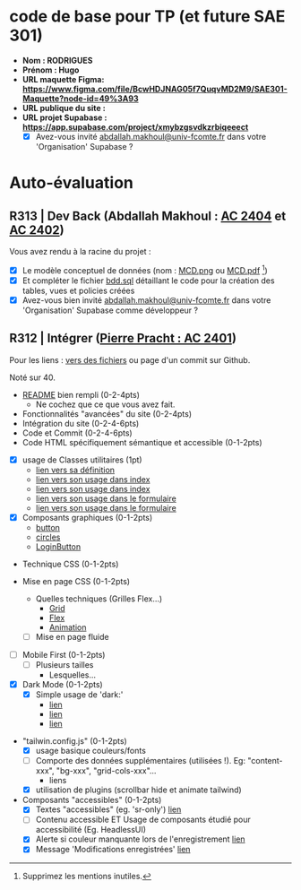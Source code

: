 # code de base pour TP (et future SAE 301)

- **Nom : RODRIGUES**
- **Prénom : Hugo**
- **URL maquette Figma: https://www.figma.com/file/BcwHDJNAG05f7QuqvMD2M9/SAE301-Maquette?node-id=49%3A93**
- **URL publique du site :**
- **URL projet Supabase : https://app.supabase.com/project/xmybzgsvdkzrbiqeeect**
  - [x] Avez-vous invité abdallah.makhoul@univ-fcomte.fr dans votre 'Organisation' Supabase ?

# Auto-évaluation

## R313 | Dev Back (Abdallah Makhoul : [AC 2404](https://moodle.univ-fcomte.fr/mod/assign/view.php?id=612670) et [AC 2402](https://moodle.univ-fcomte.fr/mod/assign/view.php?id=612669))

Vous avez rendu à la racine du projet :

- [x] Le modèle conceptuel de données (nom : [MCD.png](/MCD.png) ou [MCD.pdf](/MCD.pdf) [^1])
- [x] Et compléter le fichier [bdd.sql](/bdd.sql) détaillant le code pour la création des tables, vues et policies créées
- [x] Avez-vous bien invité abdallah.makhoul@univ-fcomte.fr dans votre 'Organisation' Supabase comme développeur ?

## R312 | Intégrer ([Pierre Pracht : AC 2401](https://moodle.univ-fcomte.fr/mod/assign/view.php?id=612668))

Pour les liens :
[vers des fichiers](https://docs.github.com/en/repositories/managing-your-repositorys-settings-and-features/customizing-your-repository/about-readmes#relative-links-and-image-paths-in-readme-files) ou page d'un commit sur Github.

Noté sur 40.

- [README](/README.md) bien rempli (0-2-4pts)
  - Ne cochez que ce que vous avez fait.
- Fonctionnalités "avancées" du site (0-2-4pts)
- Intégration du site (0-2-4-6pts)
- Code et Commit (0-2-4-6pts)
- Code HTML spécifiquement sémantique et accessible (0-1-2pts)

- [x] usage de Classes utilitaires (1pt)
  - [lien vers sa définition](src/index.css)
  - [lien vers son usage dans index](src/pages/index.vue#L10)
  - [lien vers son usage dans index](src/pages/index.vue#L13)
  - [lien vers son usage dans le formulaire](src/components/FormMontre.vue#L111)
  - [lien vers son usage dans le formulaire](src/components/FormMontre.vue#L115)
- [x] Composants graphiques (0-1-2pts)
  - [button](src/components/Button.vue)
  - [circles](src/components/Circles.vue)
  - [LoginButton](src/components/LoginButton.vue)
- Technique CSS (0-1-2pts)

- Mise en page CSS (0-1-2pts)
  - Quelles techniques (Grilles Flex...)
    - [Grid](src/pages/index.vue#L8)
    - [Flex](src/pages/index.vue#L29)
    - [Animation](src/components/Circles.vue#L3)
  - [ ] Mise en page fluide
- [ ] Mobile First (0-1-2pts)
  - [ ] Plusieurs tailles
    - Lesquelles...
- [x] Dark Mode (0-1-2pts)
  - [x] Simple usage de 'dark:'
    - [lien](src/App.vue#L24)
    - [lien](src/App.vue#L37)
    - [lien](src/App.vue#L40)
- "tailwin.config.js" (0-1-2pts)
  - [x] usage basique couleurs/fonts
  - [ ] Comporte des données supplémentaires (utilisées !). Eg: "content-xxx", "bg-xxx", "grid-cols-xxx"...
    - liens
  - [x] utilisation de plugins (scrollbar hide et animate tailwind)
- Composants "accessibles" (0-1-2pts)
  - [x] Textes "accessibles" (eg. 'sr-only') [lien](src/components/FormKitListColors.vue#L25)
  - [ ] Contenu accessible ET Usage de composants étudié pour accessibilité (Eg. HeadlessUI)
  - [x] Alerte si couleur manquante lors de l'enregistrement [lien](src/components/FormMontre.vue#L39)
  - [x] Message 'Modifications enregistrées' [lien](src/components/FormMontre.vue#L48)

[^1]: Supprimez les mentions inutiles.
